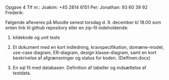 Opgave 4
Tlf nr.:
Joakim: +45 2814 6151
Per: 
Jonathan: 93 60 39 92
Frederik:


Følgende afleveres på Moodle senest torsdag d. 9. december kl 18.00 som enten link til github repository eller en zip-fil indeholdende: 

1.	kildekode og unit tests


2.	Et dokument med en kort indledning, kravspecifikation, domæne-model, use-case diagram, ER-diagram, design klasse-diagram, samt en kort beskrivelse af afgrænsninger og status for koden.
(Delfinen.docx)

3.	En sql fil med databasen. Definition af tabeller og indsættelse af testdata.
